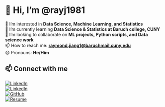 # 👋 Hi, I’m @rayj1981  

👀 I’m interested in **Data Science, Machine Learning, and Statistics**  
🌱 I’m currently learning **Data Science & Statistics at Baruch college, CUNY**  
💞️ I’m looking to collaborate on **ML projects, Python scripts, and Data science work**  
📫 How to reach me: **raymond.jiang1@baruchmail.cuny.edu**  
😄 Pronouns: **He/Him**  

## 📫 Connect with me
[![LinkedIn](https://img.shields.io/badge/LinkedIn-0A66C2?style=for-the-badge&logo=linkedin&logoColor=white)](https://www.linkedin.com/in/raymond-jiang-599b182b0/)  
[![LinkedIn](https://img.shields.io/badge/LinkedIn-0A66C2?style=for-the-badge&logo=linkedin&logoColor=white)](https://www.linkedin.com/in/raymond-jiang-599b182b0/)  
[![GitHub](https://img.shields.io/badge/GitHub-181717?style=for-the-badge&logo=github&logoColor=white)](https://github.com/rayj1981)  
[![Resume](https://img.shields.io/badge/Resume-PDF-red?style=for-the-badge)](Assets/Resume.pdf)  
